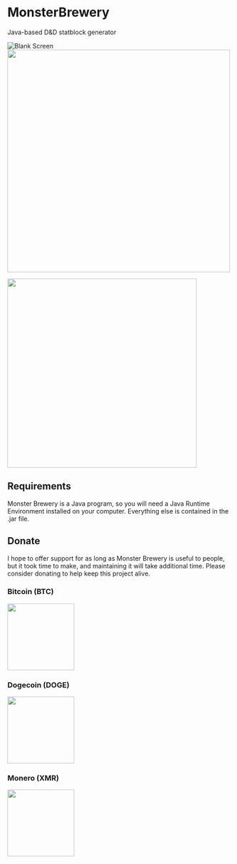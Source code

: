 # MonsterBrewery
Java-based D&amp;D statblock generator

![Blank Screen]()
<img src="http://i.imgur.com/zIkNgEb.png" width=500>


<img src="http://i.imgur.com/pAb2V2l.png" width=425>

## Requirements
Monster Brewery is a Java program, so you will need a Java Runtime Environment installed on your computer. Everything else is contained in the .jar file.

## Donate
I hope to offer support for as long as Monster Brewery is useful to people, but it took time to make, and maintaining it will take additional time. Please consider donating to help keep this project alive.

### Bitcoin (BTC)

<img src="http://i.imgur.com/8SwqMZf.png" width=150>

### Dogecoin (DOGE)

<img src="http://i.imgur.com/jLQK0gc.png" width=150>

### Monero (XMR)

<img src="http://i.imgur.com/kC2bPiP.jpg" width=150>
